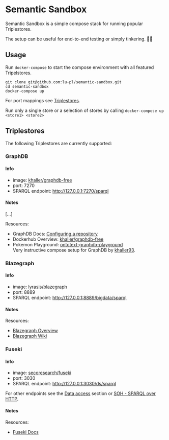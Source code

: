 # Semantic Sandbox

Semantic Sandbox is a simple compose stack for running popular Triplestores.

The setup can be useful for end-to-end testing or simply tinkering. 🔧🐱

## Usage
Run `docker-compose` to start the compose environment with all featured Tripelstores.  

```shell
git clone git@github.com:lu-pl/semantic-sandbox.git
cd semantic-sandbox
docker-compose up
```

For port mappings see [Triplestores](https://github.com/lu-pl/semantic-sandbox?tab=readme-ov-file#triplestores).  

Run only a single store or a selection of stores by calling `docker-compose up <store1> <store2>`

## Triplestores

The following Triplestores are currently supported:

### GraphDB

#### Info
- image: [khaller/graphdb-free](https://hub.docker.com/r/khaller/graphdb-free)
- port: 7270
- SPARQL endpoint: http://127.0.0.1:7270/sparql

#### Notes
[...]

Resources: 
- GraphDB Docs: [Configuring a repository](https://graphdb.ontotext.com/documentation/10.6/configuring-a-repository.html)  
- Dockerhub Overview: [khaller/graphdb-free](https://hub.docker.com/r/khaller/graphdb-free)  
- Pokemon Playground: [ontotext-graphdb-playground](https://github.com/pokemon-kg/ontotext-graphdb-playground/tree/main)  
  Very instructive compose setup for GraphDB by [khaller93](https://github.com/khaller93).
  
### Blazegraph
#### Info
- image: [lyrasis/blazegraph](https://hub.docker.com/r/lyrasis/blazegraph)
- port: 8889
- SPARQL endpoint: http://127.0.0.1:8889/bigdata/sparql

#### Notes
Resources:
- [Blazegraph Overview](https://blazegraph.com/)
- [Blazegraph Wiki](https://github.com/blazegraph/database/wiki)


### Fuseki
#### Info
- image: [secoresearch/fuseki](https://hub.docker.com/r/secoresearch/fuseki)
- port: 3030
- SPARQL endpoint: http://127.0.0.1:3030/ds/sparql

For other endpoints see the [Data access](https://hub.docker.com/r/secoresearch/fuseki) section or [SOH - SPARQL over HTTP](https://jena.apache.org/documentation/fuseki2/soh.html).


#### Notes

Resources:
- [Fuseki Docs](https://jena.apache.org/documentation/fuseki2/index.html)



<!-- ################################################## -->
<!-- ### <store name> -->
<!-- #### Info  -->
<!-- - image  -->
<!-- - port -->
<!-- - SPARQL endpoint -->

<!-- #### Notes -->
<!-- ################################################## -->
